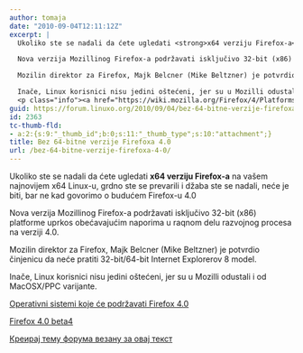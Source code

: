 ```yaml
---
author: tomaja
date: "2010-09-04T12:11:12Z"
excerpt: |
  Ukoliko ste se nadali da ćete ugledati <strong>x64 verziju Firefox-a</strong> na vašem najnovijem x64 Linux-u, grdno ste se prevarili i džaba ste se nadali, neće je biti, bar ne kad govorimo o budućem Firefox-u 4.0

  Nova verzija Mozillinog Firefox-a podržavati isključivo 32-bit (x86) platforme uprkos obećavajućim naporima u raqnom delu razvojnog procesa na verziji 4.0.

  Mozilin direktor za Firefox, Majk Belcner (Mike Beltzner) je potvrdio činjenicu da neće pratiti 32-bit/64-bit Internet Explorerov 8 model.

  Inače, Linux korisnici nisu jedini oštećeni, jer su u Mozilli odustali i od MacOSX/PPC varijante.
  <p class="info"><a href="https://wiki.mozilla.org/Firefox/4/Platforms">Operativni sistemi koje će podržavati Firefox 4.0</a></p>
guid: https://forum.linuxo.org/2010/09/04/bez-64-bitne-verzije-firefoxa-4-0/
id: 2363
tc-thumb-fld:
- a:2:{s:9:"_thumb_id";b:0;s:11:"_thumb_type";s:10:"attachment";}
title: Bez 64-bitne verzije Firefoxa 4.0
url: /bez-64-bitne-verzije-firefoxa-4-0/
---
```

Ukoliko ste se nadali da ćete ugledati **x64 verziju Firefox-a** na vašem najnovijem x64 Linux-u, grdno ste se prevarili i džaba ste se nadali, neće je biti, bar ne kad govorimo o budućem Firefox-u 4.0

Nova verzija Mozillinog Firefox-a podržavati isključivo 32-bit (x86) platforme uprkos obećavajućim naporima u raqnom delu razvojnog procesa na verziji 4.0.

Mozilin direktor za Firefox, Majk Belcner (Mike Beltzner) je potvrdio činjenicu da neće pratiti 32-bit/64-bit Internet Explorerov 8 model.

Inače, Linux korisnici nisu jedini oštećeni, jer su u Mozilli odustali i od MacOSX/PPC varijante.

<p class="info">
  <a href="https://wiki.mozilla.org/Firefox/4/Platforms">Operativni sistemi koje će podržavati Firefox 4.0</a>
</p>

<p class="download">
  <a href="http://linux.softpedia.com/get/Internet/HTTP-WWW-/Mozilla-Firefox-3-5-20864.shtml">Firefox 4.0 beta4</a>
</p>

[Креирај тему форума везану за овај текст](https://linuxo.org/nova-tema-na-forumu/?se_pid=2363)